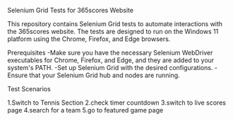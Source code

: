 Selenium Grid Tests for 365scores Website</title>

This repository contains Selenium Grid tests to automate interactions with the 365scores website. The tests
are designed to run on the Windows 11 platform using the Chrome, Firefox, and Edge browsers.

  Prerequisites
    -Make sure you have the necessary Selenium WebDriver executables for Chrome, Firefox, and Edge, and they are
            added to your system's PATH.
      -Set up Selenium Grid with the desired configurations.
      -Ensure that your Selenium Grid hub and nodes are running.

  Test Scenarios

  1.Switch to Tennis Section
  2.check timer countdown
  3.switch to live scores page
  4.search for a team 
  5.go to featured game page

  
